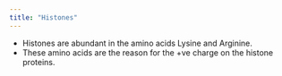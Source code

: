 ```yaml
---
title: "Histones"
---
```

- Histones are abundant in the amino acids Lysine and Arginine.
- These amino acids are the reason for the +ve charge on the histone proteins.